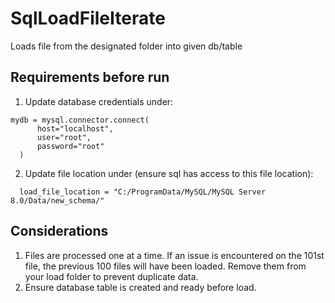 # SqlLoadFileIterate
Loads file from the designated folder into given db/table

## Requirements before run
1. Update database credentials under:
  ```
 mydb = mysql.connector.connect(
        host="localhost",
        user="root",
        password="root"
    )
```
2. Update file location under (ensure sql has access to this file location): 
  ```
    load_file_location = "C:/ProgramData/MySQL/MySQL Server 8.0/Data/new_schema/"
```

## Considerations
1. Files are processed one at a time. If an issue is encountered on the 101st file, the previous 100 files will have been loaded. Remove them from your load folder to prevent duplicate data.
2. Ensure database table is created and ready before load.
